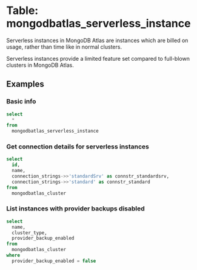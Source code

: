 # Table: mongodbatlas_serverless_instance

Serverless instances in MongoDB Atlas are instances which are billed on usage, rather than time like in normal clusters.

Serverless instances provide a limited feature set compared to full-blown clusters in MongoDB Atlas.

## Examples

### Basic info

```sql
select
  *
from
  mongodbatlas_serverless_instance
```

### Get connection details for serverless instances

```sql
select
  id,
  name,
  connection_strings->>'standardSrv' as connstr_standardsrv,
  connection_strings->>'standard' as connstr_standard
from
  mongodbatlas_cluster
```

### List instances with provider backups disabled

```sql
select
  name,
  cluster_type,
  provider_backup_enabled
from
  mongodbatlas_cluster
where
  provider_backup_enabled = false
```
